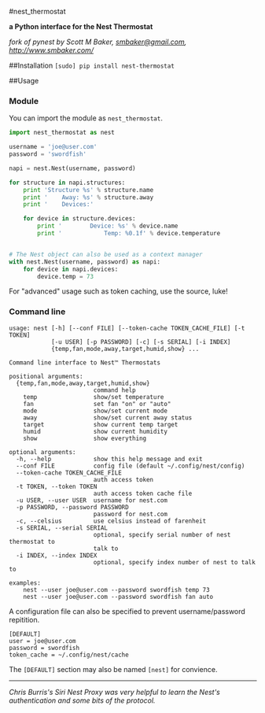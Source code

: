 #nest_thermostat

**a Python interface for the Nest Thermostat**
 
*fork of pynest by Scott M Baker, smbaker@gmail.com, http://www.smbaker.com/*

##Installation
`[sudo] pip install nest-thermostat`

##Usage

### Module

You can import the module as `nest_thermostat`.

```python
import nest_thermostat as nest

username = 'joe@user.com'
password = 'swordfish'

napi = nest.Nest(username, password)

for structure in napi.structures:
    print 'Structure %s' % structure.name
    print '    Away: %s' % structure.away
    print '    Devices:'

    for device in structure.devices:
        print '        Device: %s' % device.name
        print '            Temp: %0.1f' % device.temperature


# The Nest object can also be used as a context manager
with nest.Nest(username, password) as napi:
    for device in napi.devices:
        device.temp = 73
```

For "advanced" usage such as token caching, use the source, luke!

### Command line
```
usage: nest [-h] [--conf FILE] [--token-cache TOKEN_CACHE_FILE] [-t TOKEN]
            [-u USER] [-p PASSWORD] [-c] [-s SERIAL] [-i INDEX]
            {temp,fan,mode,away,target,humid,show} ...

Command line interface to Nest™ Thermostats

positional arguments:
  {temp,fan,mode,away,target,humid,show}
                        command help
    temp                show/set temperature
    fan                 set fan "on" or "auto"
    mode                show/set current mode
    away                show/set current away status
    target              show current temp target
    humid               show current humidity
    show                show everything

optional arguments:
  -h, --help            show this help message and exit
  --conf FILE           config file (default ~/.config/nest/config)
  --token-cache TOKEN_CACHE_FILE
                        auth access token
  -t TOKEN, --token TOKEN
                        auth access token cache file
  -u USER, --user USER  username for nest.com
  -p PASSWORD, --password PASSWORD
                        password for nest.com
  -c, --celsius         use celsius instead of farenheit
  -s SERIAL, --serial SERIAL
                        optional, specify serial number of nest thermostat to
                        talk to
  -i INDEX, --index INDEX
                        optional, specify index number of nest to talk to

examples:
    nest --user joe@user.com --password swordfish temp 73
    nest --user joe@user.com --password swordfish fan auto
```

A configuration file can also be specified to prevent username/password repitition.

```config
[DEFAULT]
user = joe@user.com
password = swordfish
token_cache = ~/.config/nest/cache
```

The `[DEFAULT]` section may also be named `[nest]` for convience.


---

*Chris Burris's Siri Nest Proxy was very helpful to learn the Nest's authentication and some bits of the protocol.*

